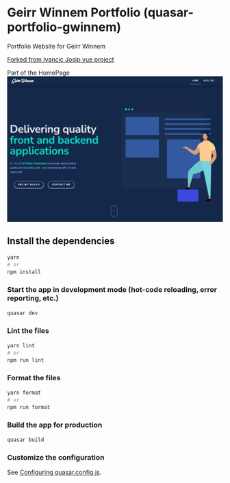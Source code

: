 # Geirr Winnem Portfolio (quasar-portfolio-gwinnem)

Portfolio Website for Geirr Winnem

[Forked from Ivancic Josip vue project](https://github.com/josip2312/vue3-portfolio)


Part of the HomePage
<img src="./docs/images/HomePage.png" />

## Install the dependencies

```bash
yarn
# or
npm install
```

### Start the app in development mode (hot-code reloading, error reporting, etc.)

```bash
quasar dev
```

### Lint the files

```bash
yarn lint
# or
npm run lint
```

### Format the files

```bash
yarn format
# or
npm run format
```

### Build the app for production

```bash
quasar build
```

### Customize the configuration

See [Configuring quasar.config.js](https://v2.quasar.dev/quasar-cli-vite/quasar-config-js).
